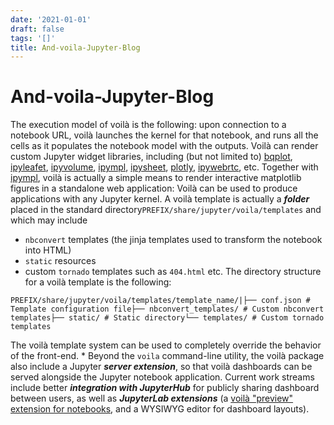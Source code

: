 ```yaml
---
date: '2021-01-01'
draft: false
tags: '[]'
title: And-voila-Jupyter-Blog
---
```


# And-voila-Jupyter-Blog

The execution model of voilà is the following: upon connection to a notebook URL, voilà launches the kernel for that notebook, and runs all the cells as it populates the notebook model with the outputs.
Voilà can render custom Jupyter widget libraries, including (but not limited to) [bqplot](https://github.com/bloomberg/bqplot), [ipyleafet](https://github.com/jupyter-widgets/ipyleaflet), [ipyvolume](https://github.com/maartenbreddels/ipyvolume), [ipympl](https://github.com/matplotlib/jupyter-matplotlib/), [ipysheet](https://github.com/QuantStack/ipysheet), [plotly](https://github.com/plotly/plotly.py), [ipywebrtc](https://github.com/maartenbreddels/ipywebrtc), etc.
Together with [ipympl](https://github.com/matplotlib/jupyter-matplotlib/), voilà is actually a simple means to render interactive matplotlib figures in a standalone web application:
Voilà can be used to produce applications with any Jupyter kernel.
A voilà template is actually a ***folder*** placed in the standard directory`PREFIX/share/jupyter/voila/templates` and which may include
- `nbconvert` templates (the jinja templates used to transform the notebook into HTML)
- `static` resources
- custom `tornado` templates such as `404.html` etc.
The directory structure for a voilà template is the following:
```
PREFIX/share/jupyter/voila/templates/template_name/|├── conf.json # Template configuration file├── nbconvert_templates/ # Custom nbconvert templates├── static/ # Static directory└── templates/ # Custom tornado templates
```
The voilà template system can be used to completely override the behavior of the front-end.
*
Beyond the `voila` command-line utility, the voilà package also include a Jupyter ***server extension***, so that voilà dashboards can be served alongside the Jupyter notebook application.
Current work streams include better ***integration with JupyterHub*** for publicly sharing dashboard between users, as well as ***JupyterLab extensions*** (a [voilà "preview" extension for notebooks](https://github.com/QuantStack/voila/pull/217), and a WYSIWYG editor for dashboard layouts).
